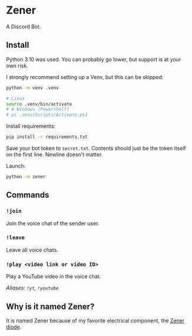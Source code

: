 # Zener

A Discord Bot.

## Install

Python 3.10 was used. You can probably go lower, but support is at your own risk.

I strongly recommend setting up a Venv, but this can be skipped:

```sh
python -m venv .venv

# Linux
source .venv/bin/activate
# # Windows (Powershell)
# ps .venv/Scripts/Activate.ps1
```

Install requirements:

```sh
pip install -r requirements.txt
```

Save your bot token to `secret.txt`. Contents should just be the token itself on the first line. Newline doesn't matter.

Launch:

```sh
python -m zener
```

## Commands

### `!join`

Join the voice chat of the sender user.

### `!leave`

Leave all voice chats.

### `!play <video link or video ID>`

Play a YouTube video in the voice chat.

_Aliases: `!yt`, `!youtube`_

## Why is it named Zener?

It is named Zener because of my favorite electrical component, the [Zener diode](https://en.wikipedia.org/wiki/Zener_diode).
